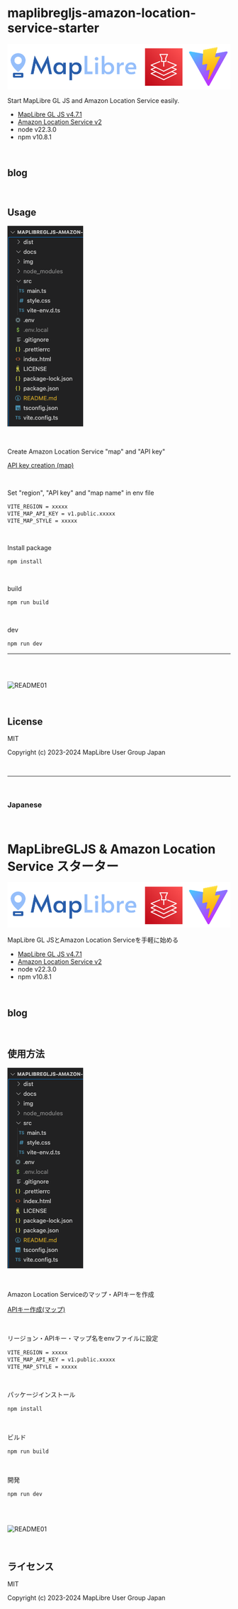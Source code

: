# maplibregljs-amazon-location-service-starter

![README02](img/README02.png)

Start MapLibre GL JS and Amazon Location Service easily.  
- [MapLibre GL JS v4.7.1](https://maplibre.org)  
- [Amazon Location Service v2](https://aws.amazon.com/location)  
- node v22.3.0
- npm v10.8.1

<br>

## blog


<br>

## Usage

![README03](img/README03.png)

<br>

Create Amazon Location Service "map" and "API key"

[API key creation (map)](https://memo.dayjournal.dev/memo/amazon-location-service-004)

<br>

Set "region", "API key" and "map name" in env file
```env
VITE_REGION = xxxxx
VITE_MAP_API_KEY = v1.public.xxxxx
VITE_MAP_STYLE = xxxxx
```

<br>

Install package
```bash
npm install
```

<br>

build
```bash
npm run build
```

<br>

dev
```bash
npm run dev
```

---

<br>
<br>

![README01](img/README01.gif)

<br>

## License
MIT

Copyright (c) 2023-2024 MapLibre User Group Japan

<br>

---

<br>

### Japanese

<br>

# MapLibreGLJS & Amazon Location Service スターター

![README02](img/README02.png)

MapLibre GL JSとAmazon Location Serviceを手軽に始める
- [MapLibre GL JS v4.7.1](https://maplibre.org)  
- [Amazon Location Service v2](https://aws.amazon.com/location)  
- node v22.3.0
- npm v10.8.1

<br>

## blog

<br>

##  使用方法

![README03](img/README03.png)

<br>

Amazon Location Serviceのマップ・APIキーを作成

[APIキー作成(マップ)](https://memo.dayjournal.dev/memo/amazon-location-service-004)

<br>

リージョン・APIキー・マップ名をenvファイルに設定
```env
VITE_REGION = xxxxx
VITE_MAP_API_KEY = v1.public.xxxxx
VITE_MAP_STYLE = xxxxx
```

<br>

パッケージインストール

```bash
npm install
```

<br>

ビルド

```bash
npm run build
```

<br>

開発

```bash
npm run dev
```

<br>
<br>

![README01](img/README01.gif)

<br>

## ライセンス
MIT

Copyright (c) 2023-2024 MapLibre User Group Japan

<br>
